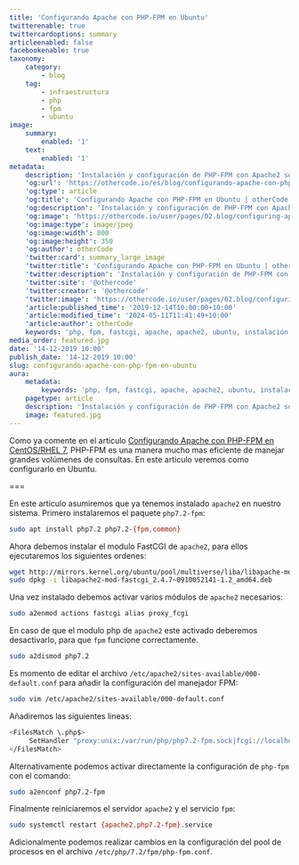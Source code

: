 ```yaml
---
title: 'Configurando Apache con PHP-FPM en Ubuntu'
twitterenable: true
twittercardoptions: summary
articleenabled: false
facebookenable: true
taxonomy:
    category:
        - blog
    tag:
        - infraestructura
        - php
        - fpm
        - ubuntu
image:
    summary:
        enabled: '1'
    text:
        enabled: '1'
metadata:
    description: 'Instalación y configuración de PHP-FPM con Apache2 sobre Ubuntu.'
    'og:url': 'https://othercode.io/es/blog/configurando-apache-con-php-fpm-en-ubuntu'
    'og:type': article
    'og:title': 'Configurando Apache con PHP-FPM en Ubuntu | otherCode'
    'og:description': 'Instalación y configuración de PHP-FPM con Apache2 sobre Ubuntu.'
    'og:image': 'https://othercode.io/user/pages/02.blog/configuring-apache-with-php-fpm-on-ubuntu/featured.jpg'
    'og:image:type': image/jpeg
    'og:image:width': 800
    'og:image:height': 350
    'og:author': otherCode
    'twitter:card': summary_large_image
    'twitter:title': 'Configurando Apache con PHP-FPM en Ubuntu | otherCode'
    'twitter:description': 'Instalación y configuración de PHP-FPM con Apache2 sobre Ubuntu.'
    'twitter:site': '@othercode'
    'twitter:creator': '@othercode'
    'twitter:image': 'https://othercode.io/user/pages/02.blog/configuring-apache-with-php-fpm-on-ubuntu/featured.jpg'
    'article:published_time': '2019-12-14T10:00:00+10:00'
    'article:modified_time': '2024-05-11T11:41:49+10:00'
    'article:author': otherCode
    keywords: 'php, fpm, fastcgi, apache, apache2, ubuntu, instalación y configuración'
media_order: featured.jpg
date: '14-12-2019 10:00'
publish_date: '14-12-2019 10:00'
slug: configurando-apache-con-php-fpm-en-ubuntu
aura:
    metadata:
        keywords: 'php, fpm, fastcgi, apache, apache2, ubuntu, instalación y configuración'
    pagetype: article
    description: 'Instalación y configuración de PHP-FPM con Apache2 sobre Ubuntu.'
    image: featured.jpg
---
```


Como ya comente en el articulo [Configurando Apache con PHP-FPM en CentOS/RHEL 7](/blog/configurando-apache-con-php-fpm-en-centos-rhel-7), PHP-FPM es una manera mucho mas eficiente de manejar grandes volúmenes de consultas. En este articulo veremos como configurarlo en Ubuntu.

===

En este articulo asumiremos que ya tenemos instalado `apache2` en nuestro sistema. Primero instalaremos el paquete `php7.2-fpm`:

```bash
sudo apt install php7.2 php7.2-{fpm,common}
```

Ahora debemos instalar el modulo FastCGI de `apache2`, para ellos ejecutaremos los siguientes ordenes:

```bash
wget http://mirrors.kernel.org/ubuntu/pool/multiverse/liba/libapache-mod-fastcgi/libapache2-mod-fastcgi_2.4.7\~0910052141-1.2_amd64.deb
sudo dpkg -i libapache2-mod-fastcgi_2.4.7~0910052141-1.2_amd64.deb
```

Una vez instalado debemos activar varios módulos de `apache2` necesarios:

```bash
sudo a2enmod actions fastcgi alias proxy_fcgi
```

En caso de que el modulo php de `apache2` este activado deberemos desactivarlo, para que `fpm` funcione correctamente.

```bash
sudo a2dismod php7.2
```

Es momento de editar el archivo `/etc/apache2/sites-available/000-default.conf` para añadir la configuración del manejador FPM:

```bash
sudo vim /etc/apache2/sites-available/000-default.conf
```

Añadiremos las siguientes lineas:

```bash
<FilesMatch \.php$>
     SetHandler "proxy:unix:/var/run/php/php7.2-fpm.sock|fcgi://localhost/"
</FilesMatch>
```

Alternativamente podemos activar directamente la configuración de `php-fpm` con el comando:

```bash
sudo a2enconf php7.2-fpm
```

Finalmente reiniciaremos el servidor `apache2` y el servicio `fpm`:

```bash
sudo systemctl restart {apache2,php7.2-fpm}.service
```

Adicionalmente podemos realizar cambios en la configuración del pool de procesos en el archivo `/etc/php/7.2/fpm/php-fpm.conf`.